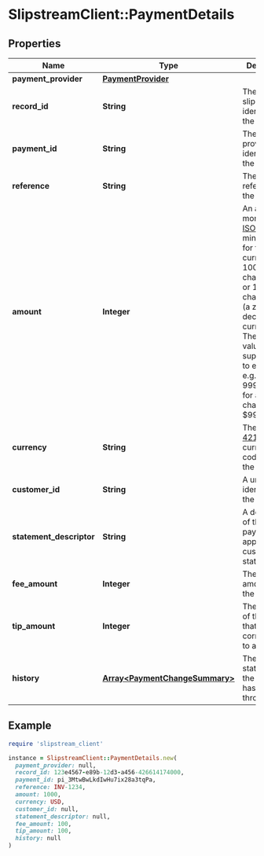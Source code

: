 # SlipstreamClient::PaymentDetails

## Properties

| Name | Type | Description | Notes |
| ---- | ---- | ----------- | ----- |
| **payment_provider** | [**PaymentProvider**](PaymentProvider.md) |  | [optional] |
| **record_id** | **String** | The slipstream identifier for the payment | [optional] |
| **payment_id** | **String** | The payment provider&#39;s identifier for the payment | [optional] |
| **reference** | **String** | The PMS reference for the payment | [optional] |
| **amount** | **Integer** | An amount of money in [ISO-4217](https://en.wikipedia.org/wiki/ISO_4217#Minor_unit_fractions) minor units for the currency, e.g. 100 cents to charge $1.00 or 100 to charge ¥100 (a zero-decimal currency). The amount value supports up to eight digits, e.g. a value of 99999999 for a USD charge of $999,999.99. | [optional] |
| **currency** | **String** | The [ISO-4217](https://en.wikipedia.org/wiki/ISO_4217#List_of_ISO_4217_currency_codes) currency code used by the practice. | [optional] |
| **customer_id** | **String** | A unique identifier for the customer | [optional] |
| **statement_descriptor** | **String** | A description of the payment to appear on the customer&#39;s statement | [optional] |
| **fee_amount** | **Integer** | The fee amount for the payment | [optional] |
| **tip_amount** | **Integer** | The portion of the amount that corresponds to a tip | [optional] |
| **history** | [**Array&lt;PaymentChangeSummary&gt;**](PaymentChangeSummary.md) | The history of state changes the payment has gone through | [optional] |

## Example

```ruby
require 'slipstream_client'

instance = SlipstreamClient::PaymentDetails.new(
  payment_provider: null,
  record_id: 123e4567-e89b-12d3-a456-426614174000,
  payment_id: pi_3MtwBwLkdIwHu7ix28a3tqPa,
  reference: INV-1234,
  amount: 1000,
  currency: USD,
  customer_id: null,
  statement_descriptor: null,
  fee_amount: 100,
  tip_amount: 100,
  history: null
)
```

